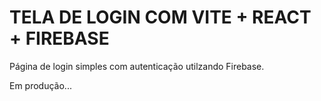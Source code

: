 # TELA DE LOGIN COM VITE + REACT + FIREBASE

Página de login simples com autenticação utilzando Firebase.

Em produção...
